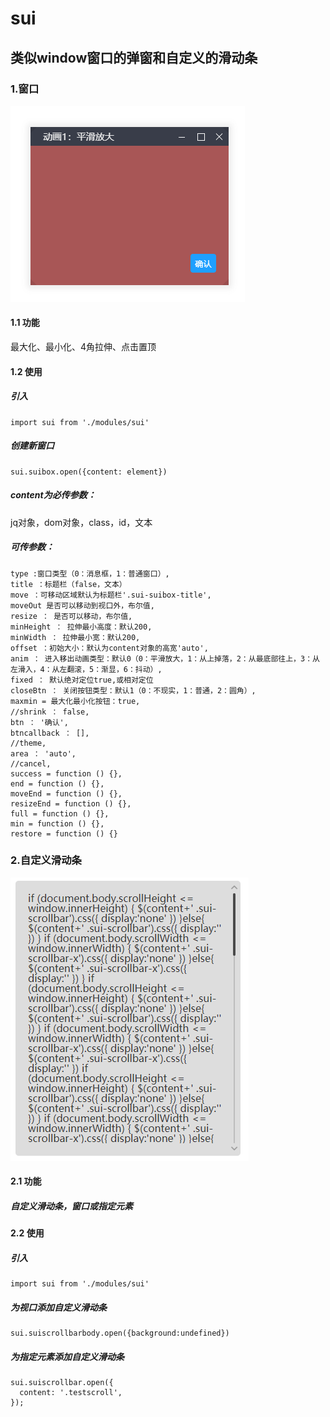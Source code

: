 # sui
## 类似window窗口的弹窗和自定义的滑动条

### 1.窗口
![Image text](./img/window.PNG)
#### 1.1 功能
最大化、最小化、4角拉伸、点击置顶
#### 1.2 使用
##### 引入
```
import sui from './modules/sui'
```
##### 创建新窗口
```
sui.suibox.open({content: element}) 
```
#####  content为必传参数：
jq对象，dom对象，class，id，文本
##### 可传参数：
```
type :窗口类型（0：消息框，1：普通窗口）,
title ：标题栏（false，文本）
move ：可移动区域默认为标题栏'.sui-suibox-title',
moveOut 是否可以移动到视口外，布尔值,
resize ： 是否可以移动，布尔值,
minHeight ： 拉伸最小高度：默认200,
minWidth ： 拉伸最小宽：默认200,
offset ：初始大小：默认为content对象的高宽'auto',
anim ： 进入移出动画类型：默认0（0：平滑放大，1：从上掉落，2：从最底部往上，3：从左滑入，4：从左翻滚，5：渐显，6：抖动）,
fixed ： 默认绝对定位true,或相对定位
closeBtn ： 关闭按钮类型：默认1（0：不现实，1：普通，2：圆角）,
maxmin = 最大化最小化按钮：true,
//shrink ： false,
btn ： '确认',
btncallback ： [],
//theme,
area ： 'auto',
//cancel,
success = function () {},
end = function () {},
moveEnd = function () {},
resizeEnd = function () {},
full = function () {},
min = function () {},
restore = function () {}
```
### 2.自定义滑动条
![Image text](./img/scrollbar.PNG)
#### 2.1 功能
##### 自定义滑动条，窗口或指定元素
#### 2.2 使用
##### 引入
```
import sui from './modules/sui'
```
##### 为视口添加自定义滑动条
```
sui.suiscrollbarbody.open({background:undefined})
````
##### 为指定元素添加自定义滑动条
```
sui.suiscrollbar.open({
  content: '.testscroll',
});
```
